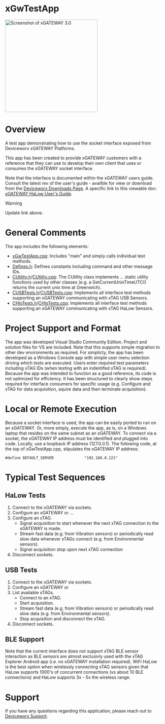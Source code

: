 # xGwTestApp
<img src="https://www.deviceworx.com/img/xGw3RenderObliqueView.png" alt="Screenshot of xGATEWAY 3.0" width="300"/>

# Overview
A test app demonstrating how to use the socket interface exposed from Deviceworx xGATEWAY Platforms.

This app has been created to provide xGATEWAY customers with a reference that they can use to develop their own client that uses or consumes the xGATEWAY socket interface.

Note that the interface is documented within the xGATEWAY users guide. Consult the latest rev of the user's guide - availble for view or download from the [Deviceworx Downloads Page](https://www.deviceworx.com/downloads).
A specific link to this viewable doc: [xGATEWAY HaLow User's Guide](https://www.deviceworx.com/assets/xGATEWAYUsersGuideR_2_5.pdf).
> [!WARNING]
> Update link above.
# General Comments
The app includes the following elements:
- [xGwTestApp.cpp](xGwTestApp.cpp): Includes "main" and simply calls individual test methods.
- [Defines.h](Defines.h): Defines constants including command and other message IDs.
- [CUtility.h](CUtility.h)/[CUtility.cpp](CUtility.cpp): The CUtility class implements ... static utility functions used by other classes (e.g. a GetCurrentUnixTimeUTC() returns the current unix time at Greenwich).
- [CUSBTests.h](CUSBTests.h)/[CUSBTests.cpp](CUSBTests.cpp): Implements all interface test methods supporting an xGATEWAY communicating with xTAG USB Sensors.
- [CHloTests.h](CHloTests.h)/[CHloTests.cpp](CHloTests.cpp): Implements all interface test methods supporting an xGATEWAY communicating with xTAG HaLow Sensors.
# Project Support and Format
The app was developed Visual Studio Community Edition. Project and solution files for VS are included. Note that this supports simple migration to other dev environments as required.
For simplicty, the app has been developed as a Windows Console app with simple user menu selection driving which tests are executed. Users enter required test parameters including xTAG IDs (when testing with an indentifed xTAG is required).
Because the app was intended to function as a good reference, its code is not optimized for efficiency. It has been structured to clearly show steps required for interface consumers for specific usage (e.g. Configure and xTAG for data acquisition, aquire data and then terminate acquisition).
# Local or Remote Execution
Because a socket interface is used, the app can be easily ported to run on an xGATEWAY. Or, more simply, execute the app, as is, on a Windows laptop that resides on the same subnet as an xGATEWAY. To connect via a socket, the xGATEWAY IP address must be identified and plugged into code. Locally, use a loopback IP address (127.0.0.1). The following code, at the top of xGwTestApp.cpp, stipulates the xGATEWAY IP address:

`#define DEFAULT_SERVER              "192.168.0.121"`
# Typical Test Sequences
## HaLow Tests
1. Connect to the xGATEWAY via sockets.
2. Configure an xGATEWAY or ...
3. Configure an xTAG.
    - Signal acquisition to start whenever the next xTAG connection to the xGATEWAY is made.
    - Stream fast data (e.g. from Vibration sensors) or periodically read slow data whenever xTAGs connect (e.g. from Environmental sensors).
    - Signal acquisition stop upon next xTAG connection
7. Disconnect sockets.
## USB Tests
1. Connect to the xGATEWAY via sockets.
2. Configure an xGATEWAY or
3. List available xTAGs.
   - Connect to an xTAG.
   - Start acquisition.
   - Stream fast data (e.g. from Vibration sensors) or periodically read slow data (e.g. from Environmental sensors).
   - Stop acquisition and disconnect the xTAG.
9. Disconnect sockets.
## BLE Support
Note that the current interface does not support xTAG BLE sensor interaction as BLE sensors are almost exclusivly used with the xTAG Explorer Android app (i.e. no xGATEWAY installation required). WiFi HaLow is the best option when wirelessly connecting xTAG sensors given that HaLow supports 1000's of concurrent connections (vs about 10 BLE connections) and HaLow supports 3x - 5x the wireless range.
# Support
If you have any questions regarding this application, please reach out to [Deviceworx Support](mailto:support@deviceworx.com).

